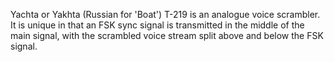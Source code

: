 Yachta or Yakhta (Russian for 'Boat') T-219 is an analogue voice scrambler. It is unique in that an FSK sync signal is transmitted in the middle of the main signal, with the scrambled voice stream split above and below the FSK signal.